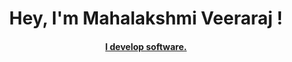 <h1 align="center">Hey, I'm Mahalakshmi Veeraraj !
<a href="https://tenor.com/view/hello-gif-27179177"/>
</h1>
<h4 align="center">I develop software.</h4>
